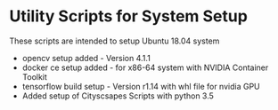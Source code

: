 # Utility Scripts for System Setup
These scripts are intended to setup Ubuntu 18.04 system

- opencv setup added - Version 4.1.1
- docker ce setup added - for x86-64 system with NVIDIA Container Toolkit
- tensorflow build setup - Version r1.14 with whl file for nvidia GPU 
- Added setup of Cityscsapes Scripts with python 3.5
